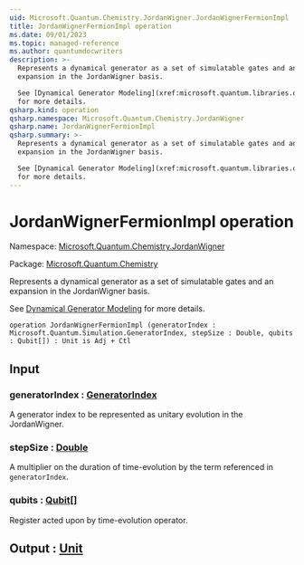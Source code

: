 ```yaml
---
uid: Microsoft.Quantum.Chemistry.JordanWigner.JordanWignerFermionImpl
title: JordanWignerFermionImpl operation
ms.date: 09/01/2023
ms.topic: managed-reference
ms.author: quantumdocwriters
description: >-
  Represents a dynamical generator as a set of simulatable gates and an
  expansion in the JordanWigner basis.

  See [Dynamical Generator Modeling](xref:microsoft.quantum.libraries.overview.data-structures#dynamical-generator-modeling)
  for more details.
qsharp.kind: operation
qsharp.namespace: Microsoft.Quantum.Chemistry.JordanWigner
qsharp.name: JordanWignerFermionImpl
qsharp.summary: >-
  Represents a dynamical generator as a set of simulatable gates and an
  expansion in the JordanWigner basis.

  See [Dynamical Generator Modeling](xref:microsoft.quantum.libraries.overview.data-structures#dynamical-generator-modeling)
  for more details.
---
```


# JordanWignerFermionImpl operation

Namespace: [Microsoft.Quantum.Chemistry.JordanWigner](xref:Microsoft.Quantum.Chemistry.JordanWigner)

Package: [Microsoft.Quantum.Chemistry](https://nuget.org/packages/Microsoft.Quantum.Chemistry)


Represents a dynamical generator as a set of simulatable gates and anexpansion in the JordanWigner basis.See [Dynamical Generator Modeling](xref:microsoft.quantum.libraries.overview.data-structures#dynamical-generator-modeling)for more details.

```qsharp
operation JordanWignerFermionImpl (generatorIndex : Microsoft.Quantum.Simulation.GeneratorIndex, stepSize : Double, qubits : Qubit[]) : Unit is Adj + Ctl
```


## Input

### generatorIndex : [GeneratorIndex](xref:Microsoft.Quantum.Simulation.GeneratorIndex)

A generator index to be represented as unitary evolution in the JordanWigner.


### stepSize : [Double](xref:microsoft.quantum.qsharp.valueliterals#double-literals)

A multiplier on the duration of time-evolution by the term referencedin `generatorIndex`.


### qubits : [Qubit](xref:microsoft.quantum.qsharp.valueliterals#qubit-literals)[]

Register acted upon by time-evolution operator.



## Output : [Unit](xref:microsoft.quantum.qsharp.valueliterals#unit-literal)

